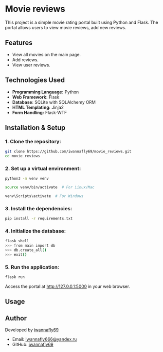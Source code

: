# Movie reviews

This project is a simple movie rating portal built using Python and Flask. The portal allows users to view movie reviews, add new reviews.

## Features

- View all movies on the main page.
- Add reviews.
- View user reviews.

## Technologies Used

- **Programming Language:** Python
- **Web Framework:** Flask
- **Database:** SQLite with SQLAlchemy ORM
- **HTML Templating:** Jinja2
- **Form Handling:** Flask-WTF

## Installation & Setup

### 1. Clone the repository:

```bash
git clone https://github.com/iwannafly69/movie_reviews.git
cd movie_reviews
```
### 2. Set up a virtual environment:

```bash
python3 -m venv venv

source venv/bin/activate  # For Linux/Mac

venv\Scripts\activate  # For Windows
```
### 3. Install the dependencies:

```bash
pip install -r requirements.txt
```

### 4. Initialize the database:

```bash
flask shell
>>> from main import db
>>> db.create_all()
>>> exit()
```

### 5. Run the application:

```bash
flask run
```

Access the portal at http://127.0.0.1:5000 in your web browser.


## Usage



## Author
Developed by [iwannafly69](https://github.com/1sten)

- Email: iwannafly666@yandex.ru
- GitHub: [iwannafly69](https://github.com/iwannafly69)
